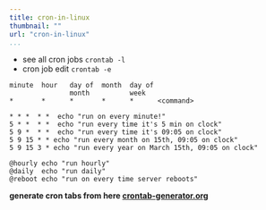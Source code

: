 ```yaml
---
title: cron-in-linux
thumbnail: ""
url: "cron-in-linux"
...
```


* see all cron jobs `crontab -l`
* cron job edit `crontab -e` 

```
minute  hour   day of  month  day of
               month          week
*       *      *       *      *      <command>

* * *  * *  echo "run on every minute!"
5 * *  * *  echo "run every time it's 5 min on clock"
5 9 *  * *  echo "run every time it's 09:05 on clock"
5 9 15 * * echo "run every month on 15th, 09:05 on clock"
5 9 15 3 * echo "run every year on March 15th, 09:05 on clock"

@hourly echo "run hourly"
@daily  echo "run daily"
@reboot echo "run on every time server reboots"

```


**generate cron tabs from here [crontab-generator.org](https://crontab-generator.org/)**
